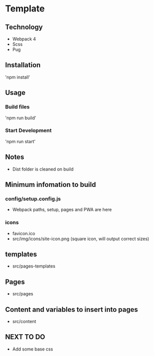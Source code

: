 # Template

## Technology

- Webpack 4
- Scss
- Pug

## Installation

'npm install'

## Usage

### Build files

'npm run build'

### Start Development

'npm run start'

## Notes

- Dist folder is cleaned on build

## Minimum infomation to build

### config/setup.config.js

- Webpack paths, setup, pages and PWA are here

### icons

- favicon.ico
- src/img/icons/site-icon.png (square icon, will output correct sizes)

## templates

- src/pages-templates

## Pages

- src/pages

## Content and variables to insert into pages

- src/content

## NEXT TO DO

- Add some base css
